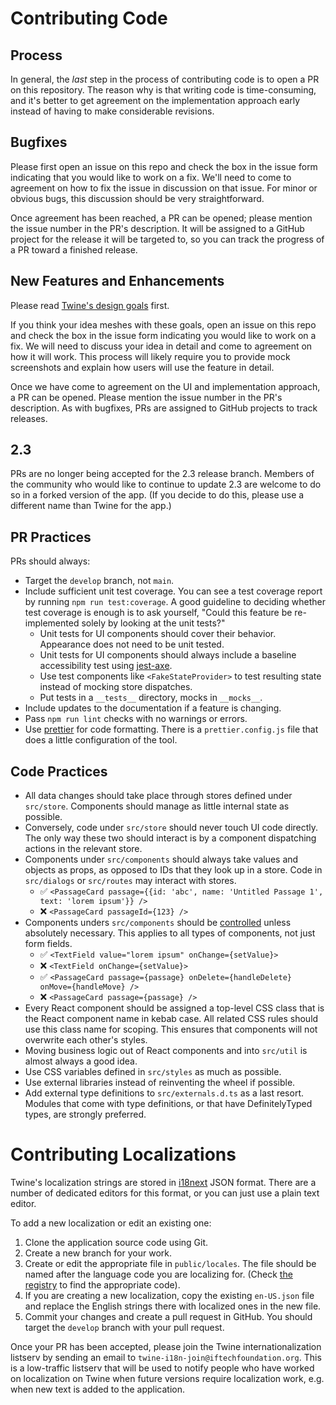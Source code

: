 # Contributing Code

## Process

In general, the _last_ step in the process of contributing code is to open a PR
on this repository. The reason why is that writing code is time-consuming, and
it's better to get agreement on the implementation approach early instead of
having to make considerable revisions.

## Bugfixes

Please first open an issue on this repo and check the box in the issue form
indicating that you would like to work on a fix. We'll need to come to agreement
on how to fix the issue in discussion on that issue. For minor or obvious bugs,
this discussion should be very straightforward.

Once agreement has been reached, a PR can be opened; please mention the issue
number in the PR's description. It will be assigned to a GitHub project for the
release it will be targeted to, so you can track the progress of a PR toward a
finished release.

## New Features and Enhancements

Please read [Twine's design goals] first.

If you think your idea meshes with these goals, open an issue on this repo and
check the box in the issue form indicating you would like to work on a fix. We
will need to discuss your idea in detail and come to agreement on how it will
work. This process will likely require you to provide mock screenshots and
explain how users will use the feature in detail.

Once we have come to agreement on the UI and implementation approach, a PR can
be opened. Please mention the issue number in the PR's description. As with
bugfixes, PRs are assigned to GitHub projects to track releases.

## 2.3

PRs are no longer being accepted for the 2.3 release branch. Members of the
community who would like to continue to update 2.3 are welcome to do so in a
forked version of the app. (If you decide to do this, please use a different
name than Twine for the app.)

## PR Practices

PRs should always:

- Target the `develop` branch, not `main`.
- Include sufficient unit test coverage. You can see a test coverage report by
  running `npm run test:coverage`. A good guideline to deciding whether test
  coverage is enough is to ask yourself, "Could this feature be re-implemented
  solely by looking at the unit tests?"
  - Unit tests for UI components should cover their behavior. Appearance does
    not need to be unit tested.
  - Unit tests for UI components should always include a baseline accessibility
    test using [jest-axe].
  - Use test components like `<FakeStateProvider>` to test resulting state
    instead of mocking store dispatches.
  - Put tests in a `__tests__` directory, mocks in `__mocks__`.
- Include updates to the documentation if a feature is changing.
- Pass `npm run lint` checks with no warnings or errors.
- Use [prettier] for code formatting. There is a `prettier.config.js` file that
  does a little configuration of the tool.

## Code Practices

- All data changes should take place through stores defined under `src/store`.
  Components should manage as little internal state as possible.
- Conversely, code under `src/store` should never touch UI code directly. The
  only way these two should interact is by a component dispatching actions in
  the relevant store.
- Components under `src/components` should always take values and objects as
  props, as opposed to IDs that they look up in a store. Code in `src/dialogs`
  or `src/routes` may interact with stores.
  - ✅ `<PassageCard passage={{id: 'abc', name: 'Untitled Passage 1', text: 'lorem ipsum'}} />`
  - ❌ `<PassageCard passageId={123} />`
- Components unders `src/components` should be [controlled] unless absolutely
  necessary. This applies to all types of components, not just form fields.
   - ✅ `<TextField value="lorem ipsum" onChange={setValue}>`
   - ❌ `<TextField onChange={setValue}>`
   - ✅ `<PassageCard passage={passage} onDelete={handleDelete} onMove={handleMove} />`
   - ❌ `<PassageCard passage={passage} />`
- Every React component should be assigned a top-level CSS class that is the
  React component name in kebab case. All related CSS rules should use this
  class name for scoping. This ensures that components will not overwrite each
  other's styles.
- Moving business logic out of React components and into `src/util` is almost
  always a good idea.
- Use CSS variables defined in `src/styles` as much as possible.
- Use external libraries instead of reinventing the wheel if possible.
- Add external type definitions to `src/externals.d.ts` as a last resort.
  Modules that come with type definitions, or that have DefinitelyTyped types,
  are strongly preferred.

# Contributing Localizations

Twine's localization strings are stored in [i18next] JSON format. There are a
number of dedicated editors for this format, or you can just use a plain text
editor.

To add a new localization or edit an existing one:

1. Clone the application source code using Git.
2. Create a new branch for your work.
3. Create or edit the appropriate file in `public/locales`. The file should be
   named after the language code you are localizing for. (Check [the
   registry](lang-code-registry) to find the appropriate code).
4. If you are creating a new localization, copy the existing `en-US.json` file
   and replace the English strings there with localized ones in the new file.
5. Commit your changes and create a pull request in GitHub. You should target
   the `develop` branch with your pull request.

Once your PR has been accepted, please join the Twine internationalization
listserv by sending an email to `twine-i18n-join@iftechfoundation.org`. This is
a low-traffic listserv that will be used to notify people who have worked on
localization on Twine when future versions require localization work, e.g. when
new text is added to the application.

[jest-axe]: https://www.npmjs.com/package/jest-axe
[i18next]: https://www.i18next.com/
[lang-code-registry]: https://www.iana.org/assignments/language-subtag-registry/language-subtag-registry
[prettier]: https://prettier.io
[controlled]: https://reactjs.org/docs/forms.html#controlled-components
[Twine's design goals]: DESIGN_GOALS.md